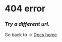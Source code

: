 # 404 error

### <em>Try a different url.</em>

Go back to -> [Docs home](https://ilt.kuleuven.be/php72/docs/index.md)